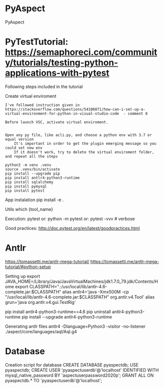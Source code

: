 # PyAspect
PyAspect

# PyTestTutorial: https://semaphoreci.com/community/tutorials/testing-python-applications-with-pytest
Following steps included in the tutorial

Create virtual enviroment

    I've followed instruction given in https://stackoverflow.com/questions/54106071/how-can-i-set-up-a-virtual-environment-for-python-in-visual-studio-code  - comment 8

    Before launch VSC, activate virtual enviroment.


    Open any py file, like acli.py, and choose a python env with 3.7 or equal version
        It's important in order to get the plugin emerging message so you could set new env
        If it doesn't work, try to delete the virtual enviroment folder, and repeat all the steps

    python3 -m venv .venv  
    source .venv/bin/activate
    pip install --upgrade pip
    pip install antlr4-python3-runtime
    pip install sqlalchemy
    pip install pymysql
    pip install pytest

App instalation
    pip install -e .

Utils
    which {tool_name}

Execution:
    pytest
    or: 
    python -m pytest
    or:
    pytest -vvv # verbose

Good practices:
    http://doc.pytest.org/en/latest/goodpractices.html


# Antlr
https://tomassetti.me/antlr-mega-tutorial/
https://tomassetti.me/antlr-mega-tutorial/#python-setup


Setting up 
export JAVA_HOME=/Library/Java/JavaVirtualMachines/jdk1.7.0_79.jdk/Contents/Home
export CLASSPATH=".:/usr/local/lib/antlr-4.6-complete.jar:$CLASSPATH"
alias antlr4='java -Xmx500M -cp "/usr/local/lib/antlr-4.6-complete.jar:$CLASSPATH" org.antlr.v4.Tool'
alias grun='java org.antlr.v4.gui.TestRig'

pip install antlr4-python3-runtime==4.6
pip uninstall antlr4-python3-runtime
pip install --upgrade antlr4-python3-runtime

Generating antlr files
antlr4 -Dlanguage=Python3 -visitor -no-listener ./aspect/core/languages/aql/Aql.g4

# Database
Creation script for database
    CREATE DATABASE pyaspectdb;
    USE pyaspectdb;
    CREATE USER 'pyaspectuserdb'@'localhost' IDENTIFIED WITH mysql_native_password BY 'aspectuserpassword2020p';
    GRANT ALL ON pyaspectdb.* TO 'pyaspectuserdb'@'localhost';
